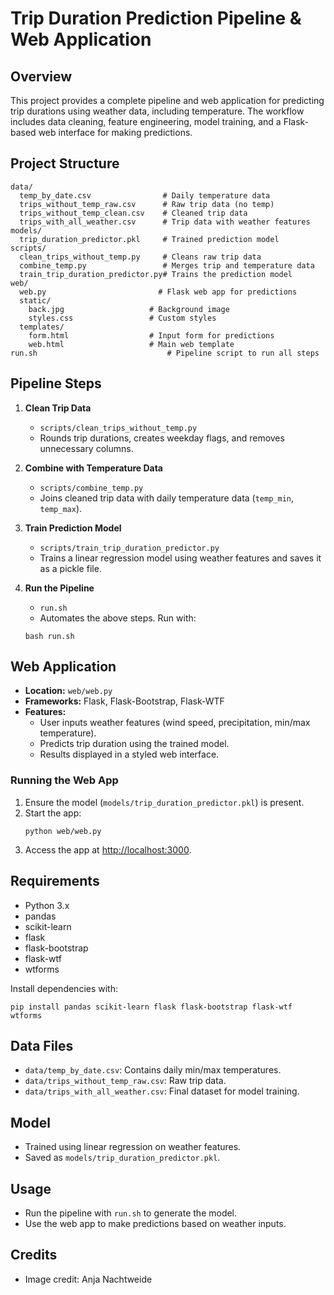 

# Trip Duration Prediction Pipeline & Web Application

## Overview

This project provides a complete pipeline and web application for predicting trip durations using weather data, including temperature. The workflow includes data cleaning, feature engineering, model training, and a Flask-based web interface for making predictions.

## Project Structure

```
data/
  temp_by_date.csv                # Daily temperature data
  trips_without_temp_raw.csv      # Raw trip data (no temp)
  trips_without_temp_clean.csv    # Cleaned trip data
  trips_with_all_weather.csv      # Trip data with weather features
models/
  trip_duration_predictor.pkl     # Trained prediction model
scripts/
  clean_trips_without_temp.py     # Cleans raw trip data
  combine_temp.py                 # Merges trip and temperature data
  train_trip_duration_predictor.py# Trains the prediction model
web/
  web.py                         # Flask web app for predictions
  static/
    back.jpg                   # Background image
    styles.css                 # Custom styles
  templates/
    form.html                  # Input form for predictions
    web.html                   # Main web template
run.sh                             # Pipeline script to run all steps
```

## Pipeline Steps

1. **Clean Trip Data**
   - `scripts/clean_trips_without_temp.py`
   - Rounds trip durations, creates weekday flags, and removes unnecessary columns.

2. **Combine with Temperature Data**
   - `scripts/combine_temp.py`
   - Joins cleaned trip data with daily temperature data (`temp_min`, `temp_max`).

3. **Train Prediction Model**
   - `scripts/train_trip_duration_predictor.py`
   - Trains a linear regression model using weather features and saves it as a pickle file.

4. **Run the Pipeline**
   - `run.sh`
   - Automates the above steps. Run with:
   ```
   bash run.sh
   ```

## Web Application

- **Location:** `web/web.py`
- **Frameworks:** Flask, Flask-Bootstrap, Flask-WTF
- **Features:** 
  - User inputs weather features (wind speed, precipitation, min/max temperature).
  - Predicts trip duration using the trained model.
  - Results displayed in a styled web interface.

### Running the Web App

1. Ensure the model (`models/trip_duration_predictor.pkl`) is present.
2. Start the app:
   ```
   python web/web.py
   ```
3. Access the app at [http://localhost:3000](http://localhost:3000).

## Requirements

- Python 3.x
- pandas
- scikit-learn
- flask
- flask-bootstrap
- flask-wtf
- wtforms

Install dependencies with:
```
pip install pandas scikit-learn flask flask-bootstrap flask-wtf wtforms
```

## Data Files

- `data/temp_by_date.csv`: Contains daily min/max temperatures.
- `data/trips_without_temp_raw.csv`: Raw trip data.
- `data/trips_with_all_weather.csv`: Final dataset for model training.

## Model

- Trained using linear regression on weather features.
- Saved as `models/trip_duration_predictor.pkl`.

## Usage

- Run the pipeline with `run.sh` to generate the model.
- Use the web app to make predictions based on weather inputs.

## Credits

- Image credit: Anja Nachtweide
